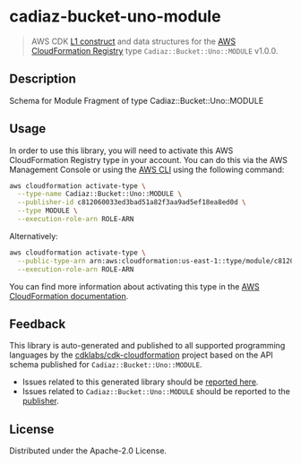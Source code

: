 # cadiaz-bucket-uno-module

> AWS CDK [L1 construct](https://docs.aws.amazon.com/cdk/latest/guide/constructs.html) and data structures for the [AWS CloudFormation Registry](https://docs.aws.amazon.com/AWSCloudFormation/latest/UserGuide/registry.html) type `Cadiaz::Bucket::Uno::MODULE` v1.0.0.

## Description

Schema for Module Fragment of type Cadiaz::Bucket::Uno::MODULE

## Usage

In order to use this library, you will need to activate this AWS CloudFormation Registry type in your account. You can do this via the AWS Management Console or using the [AWS CLI](https://aws.amazon.com/cli/) using the following command:

```sh
aws cloudformation activate-type \
  --type-name Cadiaz::Bucket::Uno::MODULE \
  --publisher-id c812060033ed3bad51a82f3aa9ad5ef18ea8ed0d \
  --type MODULE \
  --execution-role-arn ROLE-ARN
```

Alternatively:

```sh
aws cloudformation activate-type \
  --public-type-arn arn:aws:cloudformation:us-east-1::type/module/c812060033ed3bad51a82f3aa9ad5ef18ea8ed0d/Cadiaz-Bucket-Uno-MODULE \
  --execution-role-arn ROLE-ARN
```

You can find more information about activating this type in the [AWS CloudFormation documentation](https://docs.aws.amazon.com/AWSCloudFormation/latest/UserGuide/registry-public.html).

## Feedback

This library is auto-generated and published to all supported programming languages by the [cdklabs/cdk-cloudformation](https://github.com/cdklabs/cdk-cloudformation) project based on the API schema published for `Cadiaz::Bucket::Uno::MODULE`.

* Issues related to this generated library should be [reported here](https://github.com/cdklabs/cdk-cloudformation/issues/new?title=Issue+with+%40cdk-cloudformation%2Fcadiaz-bucket-uno-module+v1.0.0).
* Issues related to `Cadiaz::Bucket::Uno::MODULE` should be reported to the [publisher](undefined).

## License

Distributed under the Apache-2.0 License.
